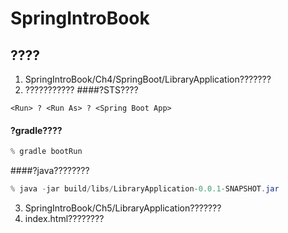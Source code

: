 SpringIntroBook
===============

????
------
1. SpringIntroBook/Ch4/SpringBoot/LibraryApplication???????
2. ???????????
####?STS????

```sts
<Run> ? <Run As> ? <Spring Boot App>
```

#### ?gradle????

```gradle
% gradle bootRun
```

####?java????????
```java
% java -jar build/libs/LibraryApplication-0.0.1-SNAPSHOT.jar
```

3. SpringIntroBook/Ch5/LibraryApplication???????
4. index.html????????


